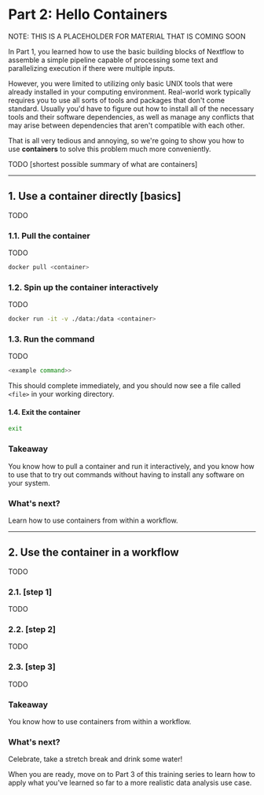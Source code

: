 # Part 2: Hello Containers

NOTE: THIS IS A PLACEHOLDER FOR MATERIAL THAT IS COMING SOON

In Part 1, you learned how to use the basic building blocks of Nextflow to assemble a simple pipeline capable of processing some text and parallelizing execution if there were multiple inputs. 

However, you were limited to utilizing only basic UNIX tools that were already installed in your computing environment. Real-world work typically requires you to use all sorts of tools and packages that don't come standard. Usually you'd have to figure out how to install all of the necessary tools and their software dependencies, as well as manage any conflicts that may arise between dependencies that aren't compatible with each other.

That is all very tedious and annoying, so we're going to show you how to use **containers** to solve this problem much more conveniently.

TODO [shortest possible summary of what are containers]

---

## 1. Use a container directly [basics]

TODO

### 1.1. Pull the container

TODO

```bash
docker pull <container>
```

### 1.2. Spin up the container interactively

TODO

```bash
docker run -it -v ./data:/data <container>
```

### 1.3. Run the command

TODO

```bash
<example command>>
```

This should complete immediately, and you should now see a file called `<file>` in your working directory.

#### 1.4. Exit the container

```bash
exit
```

### Takeaway

You know how to pull a container and run it interactively, and you know how to use that to try out commands without having to install any software on your system.

### What's next?

Learn how to use containers from within a workflow.

---

## 2. Use the container in a workflow

TODO

### 2.1. [step 1]

TODO

### 2.2. [step 2]

TODO

### 2.3. [step 3]

TODO

### Takeaway

You know how to use containers from within a workflow.

### What's next?

Celebrate, take a stretch break and drink some water!

When you are ready, move on to Part 3 of this training series to learn how to apply what you've learned so far to a more realistic data analysis use case.

